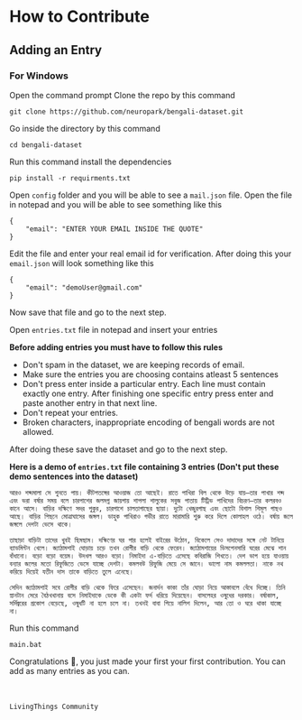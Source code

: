 # How to Contribute 

## Adding an Entry

### For Windows 
Open the command prompt
Clone the repo by this command 
```
git clone https://github.com/neuropark/bengali-dataset.git
```
Go inside the directory by this command 
```
cd bengali-dataset
```
Run this command install the dependencies 
```
pip install -r requirments.txt
```
Open `config` folder and you will be able to see a `mail.json` file. Open the file in notepad and you will be able to see something like this
```
{
	"email": "ENTER YOUR EMAIL INSIDE THE QUOTE"
}
```
Edit the file and enter your real email id for verification. After doing this your `email.json` will look something like this
```
{
	"email": "demoUser@gmail.com"
}
```
Now save that file and go to the next step.

Open `entries.txt` file in notepad and insert your entries

**Before adding entries you must have to follow this rules**
- Don't spam in the dataset, we are keeping records of email.
- Make sure the entries you are choosing contains atleast 5 sentences
- Don't press enter inside a particular entry. Each line must contain exactly one entry. After finishing one specific entry press enter and paste another entry in that next line.
- Don't repeat your entries. 
- Broken characters, inappropriate encoding of bengali words are not allowed.

After doing these save the dataset and go to the next step.

**Here is a demo of `entries.txt` file containing 3 entries (Don't put these demo sentences into the dataset)**
```
আরও শব্দমালা সে শুনতে পায়। কীটপতঙ্গের আওয়াজ তো আছেই। রাতে পাখিরা বিল থেকে উড়ে যায়—তার পাখার শব্দ এবং ভরা বর্ষার সময় বলে চারপাশের জলমগ্ন জায়গায় শাপলা শালুকের সবুজ পাতায় টিট্রিভ পাখিদের বিচরণ—তার কলরবও কানে আসে। বাড়ির দক্ষিণে সদর পুকুর, চারপাশে চালতাগাছের ছায়া। দুটো খেজুরগাছ এবং ছোটো বিশাল শিমূল গাছও আছে। বাড়ির পিছনে মোত্রাঘাসের জঙ্গল। ডাহুক পাখিরাও গভীর রাতে মারামারি শুরু করে দিলে কোলাহল ওঠে। বর্ষায় জলে জঙ্গলে দেশটা ভেসে থাকে।

তাছাড়া বাড়িটা তাদের খুবই ছিমছাম। দক্ষিণের ঘর পার হলেই বাইরের উঠোন, বিকেলে সেও দাদাদের সঙ্গে নেট টানিয়ে ব্যাডমিন্টন খেলে। জ্যাঠামশাই ঘোড়ায় চড়ে তখন রোগীর বাড়ি থেকে ফেরেন। জ্যাঠামশায়ের ডিসপেনসারি ঘরের মেঝে শান বাঁধানো। বড়ো বড়ো বয়েম। উদখল আরও বড়ো। নিমাইদা এ-বাড়িতে এসেছে কবিরাজি শিখতে। দেশ ভাগ হয়ে যাওয়ায় বন্যার জলের মতো রিফুজিতে ভেসে যাচ্ছে দেশটা। কমলবউ রিফুজি মেয়ে সে জানে। ভালো নাম কমললতা। নাকে নথ করিয়ে দিয়েই যতীন দাস তাকে বাড়িতে তুলে এনেছে।

সেদিন জ্যাঠামশাই সবে রোগীর বাড়ি থেকে ফিরে এসেছেন। জনার্দন কাকা তাঁর ঘোড়া নিয়ে আস্তাবলে বেঁধে দিচ্ছে। তিনি স্নানটান সেরে বৈঠখখানায় বসে নিমাইদাকে ডেকে কী একটা ফর্দ ধরিয়ে দিয়েছেন। বাসলেহর ওষুধের দরকার। বর্ষাকাল, সর্দিজ্বরের প্রকোপ বেড়েছে, ওষুধটি না হলে চলে না। তখনই বাবা গিয়ে নালিশ দিলেন, আর তো ও ঘরে থাকা যাচ্ছে না।
```
Run this command
```
main.bat
```
Congratulations :tada:, you just made your first your first contribution. You can add as many entries as you can.

<br><br>
`LivingThings Community`
